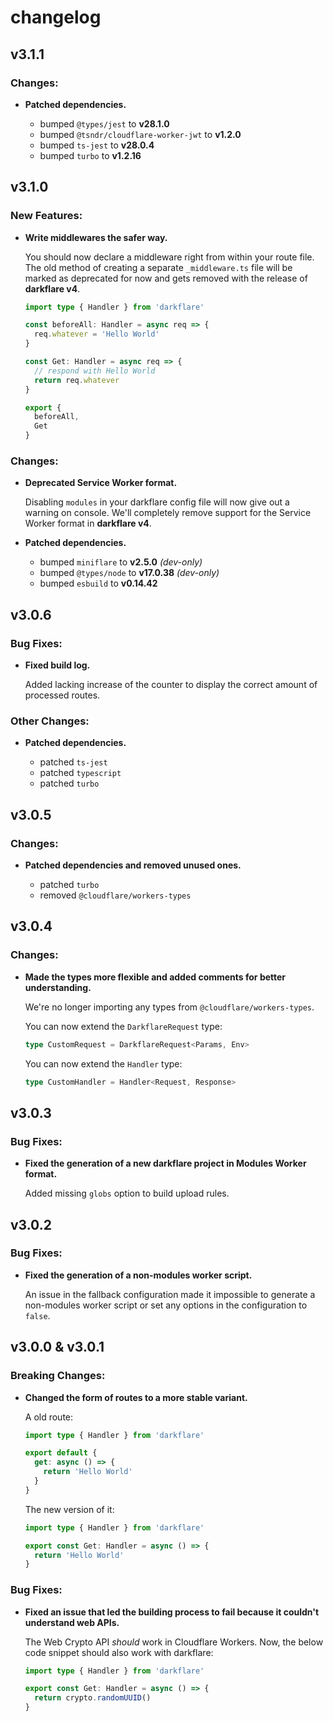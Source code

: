 # changelog

## v3.1.1

### Changes:

- **Patched dependencies.**

  - bumped `@types/jest` to **v28.1.0**
  - bumped `@tsndr/cloudflare-worker-jwt` to **v1.2.0**
  - bumped `ts-jest` to **v28.0.4**
  - bumped `turbo` to **v1.2.16**

## v3.1.0

### New Features:

- **Write middlewares the safer way.**

  You should now declare a middleware right from within your route file. The old method of creating a separate `_middleware.ts` file will be marked as deprecated for now and gets removed with the release of **darkflare v4**.

  ```typescript
  import type { Handler } from 'darkflare'

  const beforeAll: Handler = async req => {
    req.whatever = 'Hello World'
  }

  const Get: Handler = async req => {
    // respond with Hello World
    return req.whatever
  }

  export {
    beforeAll,
    Get
  }
  ```

### Changes:

- **Deprecated Service Worker format.**

  Disabling `modules` in your darkflare config file will now give out a warning on console. We'll completely remove support for the Service Worker format in **darkflare v4**.

- **Patched dependencies.**

  - bumped `miniflare` to **v2.5.0** *(dev-only)*
  - bumped `@types/node` to **v17.0.38** *(dev-only)*
  - bumped `esbuild` to **v0.14.42**

## v3.0.6

### Bug Fixes:

- **Fixed build log.**
  
  Added lacking increase of the counter to display the correct amount of processed routes.

### Other Changes:

- **Patched dependencies.**

  - patched `ts-jest`
  - patched `typescript`
  - patched `turbo`

## v3.0.5

### Changes:

- **Patched dependencies and removed unused ones.**

  - patched `turbo`
  - removed `@cloudflare/workers-types`

## v3.0.4

### Changes:

- **Made the types more flexible and added comments for better understanding.**

  We're no longer importing any types from `@cloudflare/workers-types`.
  
  You can now extend the `DarkflareRequest` type:
  ```typescript
  type CustomRequest = DarkflareRequest<Params, Env>
  ```
  
  You can now extend the `Handler` type:
  
  ```typescript
  type CustomHandler = Handler<Request, Response>
  ```

## v3.0.3

### Bug Fixes:

- **Fixed the generation of a new darkflare project in Modules Worker format.**

  Added missing `globs` option to build upload rules.

## v3.0.2

### Bug Fixes:

- **Fixed the generation of a non-modules worker script.**

  An issue in the fallback configuration made it impossible to generate a non-modules worker script or set any options in the configuration to `false`.

## v3.0.0 & v3.0.1

### Breaking Changes:

- **Changed the form of routes to a more stable variant.**
  
  A old route:

  ```typescript
  import type { Handler } from 'darkflare'

  export default {
    get: async () => {
      return 'Hello World'
    }
  }
  ```

  The new version of it:

  ```typescript
  import type { Handler } from 'darkflare'

  export const Get: Handler = async () => {
    return 'Hello World'
  }
  ```

### Bug Fixes:

- **Fixed an issue that led the building process to fail because it couldn't understand web APIs.**
  
  The Web Crypto API *should* work in Cloudflare Workers. Now, the below code snippet should also work with darkflare:

  ```typescript
  import type { Handler } from 'darkflare'

  export const Get: Handler = async () => {
    return crypto.randomUUID()
  }
  ```
